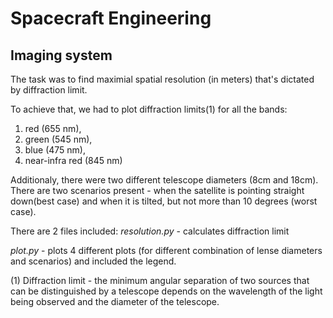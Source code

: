 # Spacecraft Engineering

## Imaging system

The task was to find maximial spatial resolution (in meters) that's dictated by diffraction limit.

To achieve that, we had to plot diffraction limits(1) for all the bands:

1. red (655 nm), 
2. green (545 nm), 
3. blue (475 nm),
4. near-infra red (845 nm)

Additionaly, there were two different telescope diameters (8cm and 18cm). 
There are two scenarios present - when the satellite is pointing straight down(best case) and when it is tilted,
but not more than 10 degrees (worst case).

There are 2 files included:
_*resolution.py*_ - calculates diffraction limit 

_*plot.py*_ - plots 4 different plots (for different combination of lense diameters and scenarios) and included the legend.
 
 
 
(1) Diffraction limit - the minimum angular separation of two sources that can be distinguished by a telescope depends on the wavelength 
of the light being observed and the diameter of the telescope. 


